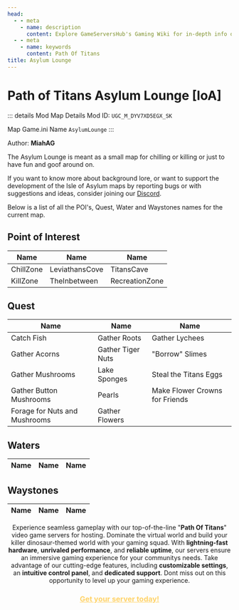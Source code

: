 ```yaml
---
head:
  - - meta
    - name: description
      content: Explore GameServersHub's Gaming Wiki for in-depth info on Path of Titans. Find details on gameplay, features, and updates for the ultimate dino MMO adventure! 
  - - meta
    - name: keywords
      content: Path Of Titans
title: Asylum Lounge
---
```


# Path of Titans Asylum Lounge [IoA]

::: details Mod Map Details
Mod ID: `UGC_M_DYV7XD5EGX_SK`

Map Game.ini Name `AsylumLounge`
:::

Author: **MiahAG**

The Asylum Lounge is meant as a small map for chilling or killing or just to have fun and goof around on.

If you want to know more about background lore, or want to support the development of the Isle of Asylum maps by reporting bugs or with suggestions and ideas, consider joining our [Discord](https://discord.gg/cZzqCEMNzH).

Below is a list of all the POI's, Quest, Water and Waystones names for the current map.

## Point of Interest

| Name | Name | Name |
| --- | --- | --- |
| ChillZone | LeviathansCove | TitansCave |
| KillZone | TheInbetween | RecreationZone |

## Quest

| Name | Name | Name |
| --- | --- | --- |
| Catch Fish | Gather Roots | Gather Lychees |
| Gather Acorns | Gather Tiger Nuts | "Borrow" Slimes |
| Gather Mushrooms | Lake Sponges | Steal the Titans Eggs |
| Gather Button Mushrooms | Pearls | Make Flower Crowns for Friends |
| Forage for Nuts and Mushrooms | Gather Flowers | |

## Waters

| Name | Name | Name |
| --- | --- | --- |

## Waystones

| Name | Name | Name |
| --- | --- | --- |

<p style="text-align: center;"><span data-preserver-spaces="true">Experience seamless gameplay with our top-of-the-line "</span><strong><span data-preserver-spaces="true">Path Of Titans</span></strong><span data-preserver-spaces="true">" video game servers for hosting. Dominate the virtual world and build your killer dinosaur-themed world with your gaming squad. </span><span data-preserver-spaces="true">With </span><strong><span data-preserver-spaces="true">lightning-fast hardware</span></strong><span data-preserver-spaces="true">, </span><strong><span data-preserver-spaces="true">unrivaled performance</span></strong><span data-preserver-spaces="true">, and </span><strong><span data-preserver-spaces="true">reliable uptime</span></strong><span data-preserver-spaces="true">, our servers ensure an immersive gaming experience for your communitys needs. </span><span data-preserver-spaces="true">Take advantage of our cutting-edge features, including </span><strong><span data-preserver-spaces="true">customizable settings</span></strong><span data-preserver-spaces="true">, an </span><strong><span data-preserver-spaces="true">intuitive control panel</span></strong><span data-preserver-spaces="true">, and </span><strong><span data-preserver-spaces="true">dedicated support</span></strong><span data-preserver-spaces="true">. Dont miss out on this opportunity to level up your gaming experience.</span></p>
<h3 style="text-align: center;"><span style="color: #ffd369;"><a style="color: #ffd369;" href="https://gameservershub.com/hosting/path-of-titans/"><strong>Get your server today!</strong></a></span></h3>
